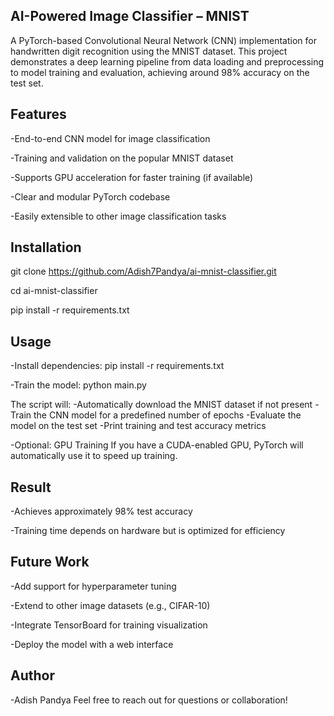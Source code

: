## AI-Powered Image Classifier – MNIST

A PyTorch-based Convolutional Neural Network (CNN) implementation for handwritten digit recognition using the MNIST dataset. This project demonstrates a deep learning pipeline from data loading and preprocessing to model training and evaluation, achieving around 98% accuracy on the test set.

## Features

-End-to-end CNN model for image classification

-Training and validation on the popular MNIST dataset

-Supports GPU acceleration for faster training (if available)

-Clear and modular PyTorch codebase

-Easily extensible to other image classification tasks

## Installation

git clone https://github.com/Adish7Pandya/ai-mnist-classifier.git

cd ai-mnist-classifier

pip install -r requirements.txt

## Usage

-Install dependencies:
 pip install -r requirements.txt

-Train the model:
 python main.py

The script will:
-Automatically download the MNIST dataset if not present
-Train the CNN model for a predefined number of epochs
-Evaluate the model on the test set
-Print training and test accuracy metrics

-Optional: GPU Training
 If you have a CUDA-enabled GPU, PyTorch will automatically use it to speed up training.

## Result

-Achieves approximately 98% test accuracy

-Training time depends on hardware but is optimized for efficiency

## Future Work

-Add support for hyperparameter tuning

-Extend to other image datasets (e.g., CIFAR-10)

-Integrate TensorBoard for training visualization

-Deploy the model with a web interface

## Author 

-Adish Pandya
Feel free to reach out for questions or collaboration!

